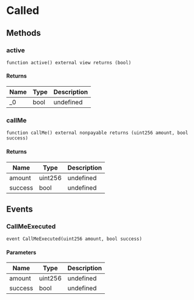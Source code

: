 # Called









## Methods

### active

```solidity
function active() external view returns (bool)
```






#### Returns

| Name | Type | Description |
|---|---|---|
| _0 | bool | undefined |

### callMe

```solidity
function callMe() external nonpayable returns (uint256 amount, bool success)
```






#### Returns

| Name | Type | Description |
|---|---|---|
| amount | uint256 | undefined |
| success | bool | undefined |



## Events

### CallMeExecuted

```solidity
event CallMeExecuted(uint256 amount, bool success)
```





#### Parameters

| Name | Type | Description |
|---|---|---|
| amount  | uint256 | undefined |
| success  | bool | undefined |



